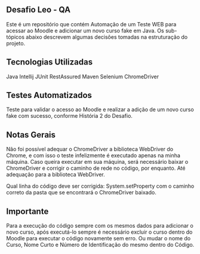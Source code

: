 ## Desafio Leo - QA

Este é um repositório que contém Automação de um Teste WEB para acessar ao Moodle e adicionar um novo curso fake em Java. Os sub-tópicos abaixo descrevem algumas decisões tomadas na estruturação do projeto.

## Tecnologias Utilizadas

Java
Intellij
JUnit
RestAssured
Maven
Selenium
ChromeDriver

## Testes Automatizados

Teste para validar o acesso ao Moodle e realizar a adição de um novo curso fake com sucesso, conforme História 2 do Desafio.

## Notas Gerais
Não foi possível adequar o ChromeDriver a biblioteca WebDriver do Chrome, e com isso o teste infelizmente é executado apenas na minha máquina.
Caso queira executar em sua máquina, será necessário baixar o ChromeDriver e corrigir o caminho de rede no código, por enquanto. Até adequação para a biblioteca WebDriver.

Qual linha do código deve ser corrigida: System.setProperty com o caminho correto da pasta que se encontrará o ChromeDriver baixado.

## Importante

Para a execução do código sempre com os mesmos dados para adicionar o novo curso, após executá-lo sempre é necessário excluir o curso dentro do Moodle para executar o código novamente sem erro. Ou mudar o nome do Curso, Nome Curto e Número de Identificação do mesmo dentro do Código.
